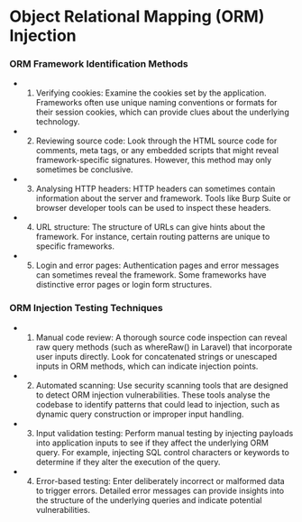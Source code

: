 # Object Relational Mapping (ORM) Injection

### ORM Framework Identification Methods


 - 1) Verifying cookies: Examine the cookies set by the application. Frameworks often use unique naming conventions or formats for their session cookies, which can provide clues about the underlying technology.

 - 2) Reviewing source code: Look through the HTML source code for comments, meta tags, or any embedded scripts that might reveal framework-specific signatures. However, this method may only sometimes be conclusive.
  
 - 3) Analysing HTTP headers: HTTP headers can sometimes contain information about the server and framework. Tools like Burp Suite or browser developer tools can be used to inspect these headers.

 - 4) URL structure: The structure of URLs can give hints about the framework. For instance, certain routing patterns are unique to specific frameworks.

 - 5) Login and error pages: Authentication pages and error messages can sometimes reveal the framework. Some frameworks have distinctive error pages or login form structures. 

### ORM Injection Testing Techniques

 - 1) Manual code review: A thorough source code inspection can reveal raw query methods (such as whereRaw() in Laravel) that incorporate user inputs directly. Look for concatenated strings or unescaped inputs in ORM methods, which can indicate injection points.

 - 2) Automated scanning: Use security scanning tools that are designed to detect ORM injection vulnerabilities. These tools analyse the codebase to identify patterns that could lead to injection, such as dynamic query construction or improper input handling.

 - 3) Input validation testing: Perform manual testing by injecting payloads into application inputs to see if they affect the underlying ORM query. For example, injecting SQL control characters or keywords to determine if they alter the execution of the query.

 - 4) Error-based testing: Enter deliberately incorrect or malformed data to trigger errors. Detailed error messages can provide insights into the structure of the underlying queries and indicate potential vulnerabilities.


